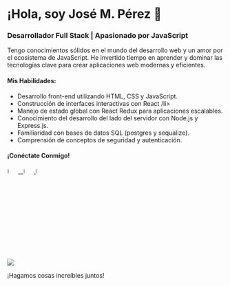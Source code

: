  <div>
    <h1>¡Hola, soy José M. Pérez 👋</h1>
    <h3>Desarrollador Full Stack | Apasionado por JavaScript</h3>
    <p>Tengo conocimientos sólidos en el mundo del desarrollo web y un amor por el ecosistema de JavaScript. He invertido tiempo en aprender y dominar las tecnologías clave para crear aplicaciones web modernas y eficientes.</p>
    <h4>Mis Habilidades:</h4>
    <ul>
      <li>Desarrollo front-end utilizando HTML, CSS y JavaScript.</li>
      <li>Construcción de interfaces interactivas con React /li>
      <li>Manejo de estado global con React Redux para aplicaciones escalables.</li>
      <li>Conocimiento del desarrollo del lado del servidor con Node.js y Express.js.</li>
      <li>Familiaridad con bases de datos SQL (postgres y sequalize).</li>
      <li>Comprensión de conceptos de seguridad y autenticación.</li>
    </ul>
    <h4>¡Conéctate Conmigo!</h4>
<a href="https://www.linkedin.com/in/josemiguelpereztorrealba/" ><img width="5%" src="https://drive.google.com/uc?export=view&id=1bj03dHdz12o0RYxuDeYhkOfWFQxmj5_k"> &nbsp;
  <a href="josemptj@gmail.com" ><img width="5%" src="https://cdn.icon-icons.com/icons2/2631/PNG/512/gmail_new_logo_icon_159149.png">
      <a href="https://www.instagram.com/josemiguel195/" ><img width="5%" src="https://drive.google.com/uc?export=view&id=1TIYphjbnlWZLtyfs59jU_uJcMSO3EOr4">
 
 <a><img src='https://img.shields.io/badge/+541145267541-my_phone_number-1B8C26?style=for-the-badge&logo=phone&logoColor=white&labelColor=101010' /></a>
 <p>¡Hagamos cosas increíbles juntos!</p>
  </div>
